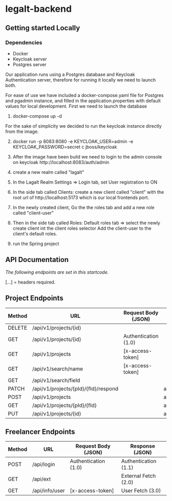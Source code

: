 # legalt-backend





## Getting started Locally

### Dependencies
-  Docker
  - Keycloak server
  - Postgres server

Our application runs using a Postgres database and Keycloak Authentication server,
therefore for running it locally we need to launch both.

For ease of use we have included a docker-compose.yaml file for Postgres and pgadmin instance,
and filled in the application.properties with default values for local development.
First we need to launch the database
1. docker-compose up -d

For the sake of simplicity we decided to run the keycloak instance directly from the image.

2. docker run -p 8083:8080 -e KEYCLOAK_USER=admin -e KEYCLOAK_PASSWORD=secret c jboss/keycloak

3. After the image have been build we need to login to the admin console on keycloak
    http://localhost:8083/auth/admin

4. create a new realm called "lagalt"

5. In the Lagalt Realm Settings => Login tab, set User registration to ON

5. In the side tab called Clients: create a new client called "client" with the root url of http://localhost:5173
    which is our local frontends port. 

6. In the newly created client, Go the the roles tab and add a new role called "client-user"

7. Then in the side tab called Roles: Default roles tab => select the newly create client int the client roles selector
    Add the client-user to the client's default roles.

8. run the Spring project

## API Documentation
*The following endpoints are set in this startcode.*

[...] = headers required.

## Project Endpoints
| Method | URL                                  | Request Body (JSON)  | Response (JSON)   | 
|--------|--------------------------------------|----------------------|-------------------|
| DELETE | /api/v1/projects/{id}                |                      |                   | 
| GET    | /api/v1/projects/{id}                | Authentication (1.0) |                   | 
| GET    | /api/v1/projects                     | [x-access-token]     |                   | 
| GET    | /api/v1/search/name                  | [x-access-token]     |                   | 
| GET    | /api/v1/search/field                 |                      |                   | 
| PATCH  | /api/v1/projects/{pId}/{fId}/respond |                      | application/json  | 
| POST   | /api/v1/projects                     |                      | application/json  |
| GET    | /api/v1/projects/{pId}/{fId}         |                      | application/json  | 
| PUT    | /api/v1/projects/{id}                |                      | application/json  | 

## Freelancer Endpoints
| Method | URL              | Request Body (JSON)     | Response (JSON)          | 
|--------|------------------|-------------------------|--------------------------|
| POST   | /api/login       | Authentication (1.0)    | Authentication (1.1)     | 
| GET    | /api/ext         |                         | External Fetch (2.0)     | 
| GET    | /api/info/user   | [x-access-token]        | User Fetch  (3.0)        | 